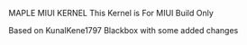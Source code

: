 MAPLE MIUI KERNEL
This Kernel is For MIUI Build Only

Based on KunalKene1797 Blackbox with some added changes
